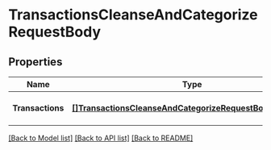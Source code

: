 # TransactionsCleanseAndCategorizeRequestBody

## Properties
Name | Type | Description | Notes
------------ | ------------- | ------------- | -------------
**Transactions** | [**[]TransactionsCleanseAndCategorizeRequestBodyAttributes**](TransactionsCleanseAndCategorizeRequestBodyAttributes.md) |  | [optional] [default to null]

[[Back to Model list]](../README.md#documentation-for-models) [[Back to API list]](../README.md#documentation-for-api-endpoints) [[Back to README]](../README.md)


